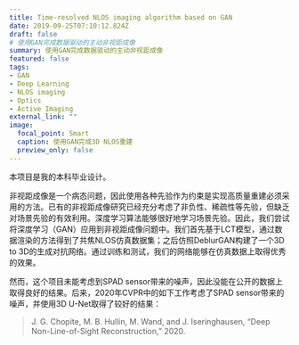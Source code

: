 ```yaml
---
title: Time-resolved NLOS imaging algorithm based on GAN
date: 2019-09-25T07:10:12.824Z
draft: false
# 使用GAN完成数据驱动的主动非视距成像
summary: 使用GAN完成数据驱动的主动非视距成像
featured: false
tags:
- GAN
- Deep Learning
- NLOS imaging
- Optics
- Active Imaging
external_link: ""
image:
  focal_point: Smart
  caption: 使用GAN完成3D NLOS重建
  preview_only: false
---
```


<!-- 本项目是我的本科毕业设计，它的摘要如下。 -->
本项目是我的本科毕业设计。

非视距成像是一个病态问题，因此使用各种先验作为约束是实现高质量重建必须采用的方法。已有的非视距成像研究已经充分考虑了非负性、稀疏性等先验，但缺乏对场景先验的有效利用。深度学习算法能够很好地学习场景先验。因此，我们尝试将深度学习（GAN）应用到非视距成像问题中。我们首先基于LCT模型，通过数据渲染的方法得到了共焦NLOS仿真数据集；之后仿照DeblurGAN构建了一个3D to 3D的生成对抗网络。通过训练和测试，我们的网络能够在仿真数据上取得优秀的效果。

<!-- 然而，这个项目未能考虑到SPAD sensor带来的噪声，因此没能在公开的数据上取得良好的结果。2020年CVPR的如下工作使用U-Net取得了较好的结果： -->
然而，这个项目未能考虑到SPAD sensor带来的噪声，因此没能在公开的数据上取得良好的结果。后来，2020年CVPR中的如下工作考虑了SPAD sensor带来的噪声，并使用3D U-Net取得了较好的结果：

> J. G. Chopite, M. B. Hullin, M. Wand, and J. Iseringhausen, “Deep Non-Line-of-Sight Reconstruction,” 2020.
